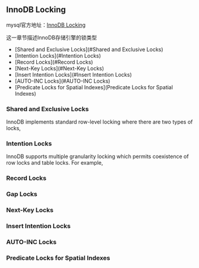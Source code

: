 ## InnoDB Locking
mysql官方地址：[InnoDB Locking](https://dev.mysql.com/doc/refman/5.7/en/innodb-locking.html)

这一章节描述InnoDB存储引擎的锁类型
- [Shared and Exclusive Locks](#Shared and Exclusive Locks)
- [Intention Locks](#Intention Locks)
- [Record Locks](#Record Locks)
- [Next-Key Locks](#Next-Key Locks)
- [Insert Intention Locks](#Insert Intention Locks)
- [AUTO-INC Locks](#AUTO-INC Locks)
- [Predicate Locks for Spatial Indexes](Predicate Locks for Spatial Indexes)

### Shared and Exclusive Locks
InnoDB implements standard row-level locking where there are two types of locks,

### Intention Locks
InnoDB supports multiple granularity locking which permits coexistence of row locks and table locks. For example,

### Record Locks

### Gap Locks

### Next-Key Locks

### Insert Intention Locks

### AUTO-INC Locks

### Predicate Locks for Spatial Indexes

